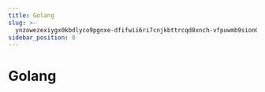 ```yaml
---
title: Golang
slug: >-
  ynzowezexiygx0kbdlyco9pgnxe-dfifwii6ri7cnjkbttrcqd8xnch-vfpuwmb9sion01kbbmpcfwbvnfc-rusvw6spsir25dkl0micvku1ned-rusvw6
sidebar_position: 0
---
```



# Golang

